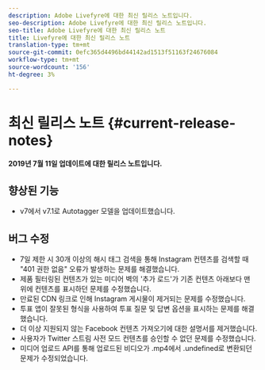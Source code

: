 ```yaml
---
description: Adobe Livefyre에 대한 최신 릴리스 노트입니다.
seo-description: Adobe Livefyre에 대한 최신 릴리스 노트입니다.
seo-title: Adobe Livefyre에 대한 최신 릴리스 노트
title: Livefyre에 대한 최신 릴리스 노트
translation-type: tm+mt
source-git-commit: 0efc365d4496bd44142ad1513f51163f24676084
workflow-type: tm+mt
source-wordcount: '156'
ht-degree: 3%

---
```



# 최신 릴리스 노트 {#current-release-notes}

**2019년 7월 11일 업데이트에 대한 릴리스 노트입니다.**

## 향상된 기능

* v7에서 v7.1로 Autotagger 모델을 업데이트했습니다.

## 버그 수정

* 7일 제한 시 30개 이상의 해시 태그 검색을 통해 Instagram 컨텐츠를 검색할 때 &quot;401 권한 없음&quot; 오류가 발생하는 문제를 해결했습니다.
* 제품 필터링된 컨텐츠가 있는 미디어 벽의 &#39;추가 로드&#39;가 기존 컨텐츠 아래보다 맨 위에 컨텐츠를 표시하던 문제를 수정했습니다.
* 만료된 CDN 링크로 인해 Instagram 게시물이 제거되는 문제를 수정했습니다.
* 투표 앱이 잘못된 형식을 사용하여 투표 질문 및 답변 옵션을 표시하는 문제를 해결했습니다.
* 더 이상 지원되지 않는 Facebook 컨텐츠 가져오기에 대한 설명서를 제거했습니다.
* 사용자가 Twitter 스트림 사전 모드 컨텐츠를 승인할 수 없던 문제를 수정했습니다.
* 미디어 업로드 API를 통해 업로드된 비디오가 .mp4에서 .undefined로 변환되던 문제가 수정되었습니다.
